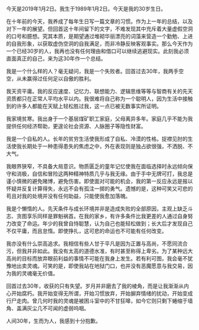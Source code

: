 今天是2019年1月2日。我生于1989年1月2日。今天是我的30岁生日。

在十年前的今天，我养成了每年生日写一篇文章的习惯。作为上一年的总结，以及对下一年的展望。但回首这十年间留下的文字，不难发现其中充斥着大量虚假空洞的口号和臆想。究其本质，是期望通过堆砌华丽漂亮的词藻来营造一个勤勉、上进的自我形象，以获取虚伪空洞的自我满足，而非冷静反映客观事实。那么今天作为一个已经30岁的人，我再也没有任何理由和借口可以继续逃避现实。此刻我必须直面真正的自己，来为这30年作一个总结。

我是一个什么样的人？毫无疑问，我是一个失败者。回首过去30年，我两手空空，从未赢得过任何足以自傲的胜利。

我天资平庸。我的反应速度、记忆力、联想能力、逻辑思维等等与智商有关的先天资质都只在正常人平均水平以内。我很难将自己称为一个聪明人，因为生活中接触到的许多人都能在天赋上轻松胜过我，这一点已被无数事实所证明。

我家境贫寒。我出身于一个基层煤矿职工家庭，父母离异多年。家庭几乎不能为我提供任何经济帮助，更遑论社会资源、人脉圈子等隐性财富。

我是一个自私的人。长年的贫穷生活使我形成了自私、冷漠的性格。捉襟见肘的生活使我长期处于一种患得患失的焦虑之中，外在表现则是独占欲很强，不洒脱、不大气。

我眼界狭窄，不具备大局意识。物质匮乏的童年记忆使我在面临选择时永远倾向保守和消极，自信和冒险这两种精神特质几乎与我无缘。由于手中无牌可打，我总是谨小慎微的避免赌博，避免伤害。即使面对可能的机会，我的第一反应永远是报以怀疑并反复计算得失，永远不会有孤注一掷的勇气。遗憾的是，这种可笑又可悲的苟且对我的处境并没有任何助益，只能使我愈加落魄。

我是个懒惰的人。先天条件与成长环境并非是造成失败的全部原因，主观上缺乏斗志、贪图享乐同样是罪魁祸首。在我的家乡，有许多条件比我更差的人通过自身努力改变了命运。年少的我曾自恃聪慧，认为自己也能轻松做到；长大后才发现自己不仅平庸，而且怠惰。即使挣扎，这可悲的命运也不可能有任何改变。

我亦没有什么崇高追求。我相信有些人甘于平凡是因为正置与高尚，不愿同流合污，但我并非如此。我没有太高的道德水准，有时甚至称得上卑劣。为了某种远大高尚的目标而放弃眼前利益的事情不可能在我身上发生。若有利可图，我会毫不犹豫地出卖灵魂。可笑的是，即使我站在地狱门口，也并没有恶魔愿意与我交易，因为我的灵魂毫无价值。

回首过去30年，收获的只有失望。岁月并非磨去了我的棱角，而是让我渐渐从内心开始腐朽。我开始变得无所谓，开始习惯放弃，开始摒弃情绪的扰动，开始变成行尸走肉。曾几何时我的灵魂是被困斗室中的不甘狂嗥，如今它则只剩下蜷缩于墙角、盖满灰尘几不可闻的虚弱呜咽。

人间30年，生而为人，我感到十分抱歉。
